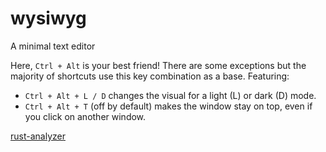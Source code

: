 # wysiwyg

A minimal text editor

Here, `Ctrl + Alt` is your best friend! There are some exceptions but the majority of shortcuts use this key combination as a base. Featuring:
- `Ctrl + Alt + L / D` changes the visual for a light (L) or dark (D) mode.
- `Ctrl + Alt + T` (off by default) makes the window stay on top, even if you click on another window.












[rust-analyzer](https://marketplace.visualstudio.com/items?itemName=rust-lang.rust-analyzer)